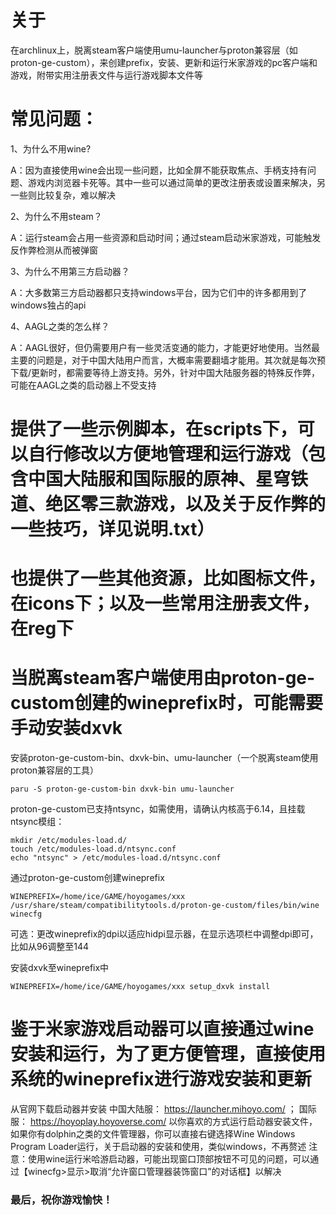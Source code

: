 # 关于


在archlinux上，脱离steam客户端使用umu-launcher与proton兼容层（如proton-ge-custom），来创建prefix，安装、更新和运行米家游戏的pc客户端和游戏，附带实用注册表文件与运行游戏脚本文件等

# 常见问题：

1、为什么不用wine?

A：因为直接使用wine会出现一些问题，比如全屏不能获取焦点、手柄支持有问题、游戏内浏览器卡死等。其中一些可以通过简单的更改注册表或设置来解决，另一些则比较复杂，难以解决

2、为什么不用steam？

A：运行steam会占用一些资源和启动时间；通过steam启动米家游戏，可能触发反作弊检测从而被弹窗

3、为什么不用第三方启动器？

A：大多数第三方启动器都只支持windows平台，因为它们中的许多都用到了windows独占的api

4、AAGL之类的怎么样？

A：AAGL很好，但仍需要用户有一些灵活变通的能力，才能更好地使用。当然最主要的问题是，对于中国大陆用户而言，大概率需要翻墙才能用。其次就是每次预下载/更新时，都需要等待上游支持。另外，针对中国大陆服务器的特殊反作弊，可能在AAGL之类的启动器上不受支持


# 提供了一些示例脚本，在scripts下，可以自行修改以方便地管理和运行游戏（包含中国大陆服和国际服的原神、星穹铁道、绝区零三款游戏，以及关于反作弊的一些技巧，详见说明.txt）

# 也提供了一些其他资源，比如图标文件，在icons下；以及一些常用注册表文件，在reg下

# 当脱离steam客户端使用由proton-ge-custom创建的wineprefix时，可能需要手动安装dxvk

安装proton-ge-custom-bin、dxvk-bin、umu-launcher（一个脱离steam使用proton兼容层的工具）

```
paru -S proton-ge-custom-bin dxvk-bin umu-launcher
```
proton-ge-custom已支持ntsync，如需使用，请确认内核高于6.14，且挂载ntsync模组：

```
mkdir /etc/modules-load.d/
touch /etc/modules-load.d/ntsync.conf
echo "ntsync" > /etc/modules-load.d/ntsync.conf
```
通过proton-ge-custom创建wineprefix

```
WINEPREFIX=/home/ice/GAME/hoyogames/xxx /usr/share/steam/compatibilitytools.d/proton-ge-custom/files/bin/wine  winecfg
```
可选：更改wineprefix的dpi以适应hidpi显示器，在显示选项栏中调整dpi即可，比如从96调整至144

安装dxvk至wineprefix中

```
WINEPREFIX=/home/ice/GAME/hoyogames/xxx setup_dxvk install
```

# 鉴于米家游戏启动器可以直接通过wine安装和运行，为了更方便管理，直接使用系统的wineprefix进行游戏安装和更新

从官网下载启动器并安装 中国大陆服： <https://launcher.mihoyo.com/> ； 国际服： <https://hoyoplay.hoyoverse.com/>
以你喜欢的方式运行启动器安装文件，如果你有dolphin之类的文件管理器，你可以直接右键选择Wine Windows Program Loader运行，关于启动器的安装和使用，类似windows，不再赘述
注意：使用wine运行米哈游启动器，可能出现窗口顶部按钮不可见的问题，可以通过【winecfg>显示>取消“允许窗口管理器装饰窗口”的对话框】以解决

### 最后，祝你游戏愉快！

